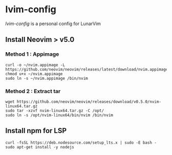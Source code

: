 # lvim-config
*lvim-config* is a personal config for LunarVim

## Install Neovim > v5.0
### Method 1 : Appimage
```
curl -o ~/nvim.appimage -L https://github.com/neovim/neovim/releases/latest/download/nvim.appimage
chmod u+x ~/nvim.appimage
sudo ln -s ~/nvim.appimage /bin/nvim
```
### Method 2 : Extract tar
```
wget https://github.com/neovim/neovim/releases/download/v0.5.0/nvim-linux64.tar.gz
sudo tar -xzvf nvim-linux64.tar.gz -C /opt/
sudo ln -s /opt/nvim-linux64/bin/nvim /bin/nvim
```

## Install npm for LSP
```
curl -fsSL https://deb.nodesource.com/setup_lts.x | sudo -E bash -
sudo apt-get install -y nodejs
```
